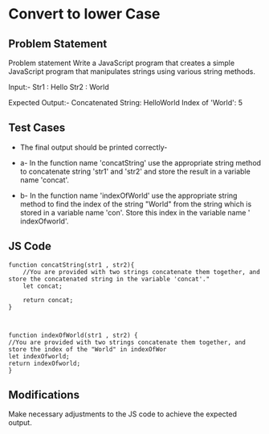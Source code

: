 # Convert to lower Case

## Problem Statement
Problem statement
Write a JavaScript program that creates a simple JavaScript program that manipulates strings using various string methods.

Input:-
Str1 : Hello
Str2 : World


Expected Output:-
Concatenated String: HelloWorld
Index of 'World': 5

## Test Cases
- The final output should be printed correctly-

- a- In the function name 'concatString' use the appropriate string method to concatenate string 'str1' and 'str2' and store the result in a  variable name 'concat'. 
- b- In the function name 'indexOfWorld' use the appropriate string method to find the index of the string "World" from the string which is stored in a variable name 'con'. Store this index in the variable name ' indexOfworld'. 

## JS Code
```
function concatString(str1 , str2){
    //You are provided with two strings concatenate them together, and store the concatenated string in the variable 'concat'."
    let concat;

    return concat;
}



function indexOfWorld(str1 , str2) {
//You are provided with two strings concatenate them together, and store the index of the "World" in indexOfWor
let indexOfworld;
return indexOfworld;
}

```
## Modifications
Make necessary adjustments to the JS code to achieve the expected output.
